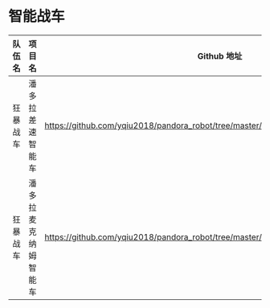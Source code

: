 # 智能战车 



| 队伍名   | 项目名               | Github 地址                                                  |
| -------- | -------------------- | ------------------------------------------------------------ |
| 狂暴战车 | 潘多拉差速智能车     | https://github.com/yqiu2018/pandora_robot/tree/master/application/pandora_two_diff_car |
| 狂暴战车 | 潘多拉麦克纳姆智能车 | https://github.com/yqiu2018/pandora_robot/tree/master/application/pandora_mecanum_car |

